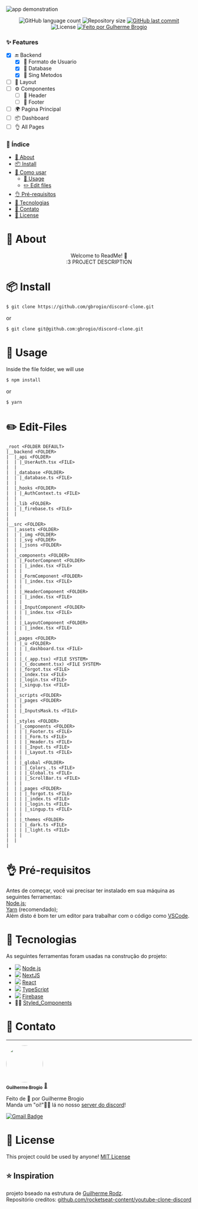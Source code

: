 ![app demonstration](https://github.com/gbrogio/discord-clone/blob/master/public/app-demo.gif?raw=true)<p align="center">
 
 <p align="center">
  <img alt="GitHub language count" src="https://img.shields.io/github/languages/count/gbrogio/discord-clone?style=for-the-badge">

  <img alt="Repository size" src="https://img.shields.io/github/repo-size/gbrogio/discord-clone?style=for-the-badge">
  
  <a href="https://github.com/gbrogio/discord-clone/commits/dclayout">
    <img alt="GitHub last commit" src="https://img.shields.io/github/last-commit/gbrogio/discord-clone?style=for-the-badge">
  </a>
    
   <img alt="License" src="https://img.shields.io/badge/license-MIT-brightgreen?style=for-the-badge">

  <a href="https://github.com/gbrogio">
    <img alt="Feito por Gulherme Brogio" src="https://img.shields.io/badge/feito%20por-GBrogio-blue?style=for-the-badge">
  </a>
</p>

### ✨ Features

- [x] 🔚 Backend
  - [x] 👤 Formato de Usuario
  - [x] 📙 Database
  - [x] 📖 Sing Metodos
- [ ] 🎨 Layout
- [ ] ⚙️ Componentes
  - [ ] 🤯 Header
  - [ ] 🦶 Footer
- [ ] 🌍 Pagina Principal
- [ ] 📦 Dashboard
- [ ] 👌 All Pages

### 📄 Índice
 * [📜 About](#About)
 * [📦 Install](#Install)
 * [🔨 Como usar](#Usage)
    * [🔨 Usage](#Usage)
    * [✏️ Edit files](#EditFiles)
 * [👌 Pré-requisitos](#PreRequisitos)
 * [🔨 Tecnologias](#Tecnologias)
 * [👤 Contato](#Autor)
 * [📜 License](#License)

## <h1 id="About">📜 About</h1>
<p align="center">
  Welcome to ReadMe! 🎉<br>
  :3 PROJECT DESCRIPTION
</p>

## <h1 id="Install">📦 Install</h1>
```bash
$ git clone https://github.com/gbrogio/discord-clone.git
```
or
```bash
$ git clone git@github.com:gbrogio/discord-clone.git
```

### <h1 id="Usage">🔨 Usage</h1>
Inside the file folder, we will use
```bash
$ npm install
```
or
```bash
$ yarn
```

### <h1 id="EditFiles">✏️ Edit-Files</h1>
```
_root <FOLDER DEFAULT>
|__backend <FOLDER>
|  |_api <FOLDER>
|  | |_UserAuth.tsx <FILE>
|  |
|  |_database <FOLDER>
|  | |_database.ts <FILE>
|  |
|  |_hooks <FOLDER>
|  | |_AuthContext.ts <FILE>
|  |
|  |_lib <FOLDER>
|  | |_firebase.ts <FILE>
|  |
|
|__src <FOLDER>
|  |_assets <FOLDER>
|  | |_img <FOLDER>
|  | |_svg <FOLDER>
|  | |_jsons <FOLDER>
|  |
|  |_components <FOLDER>
|  | |_FooterCompnent <FOLDER>
|  | | |_index.tsx <FILE>
|  | |
|  | |_FormComponent <FOLDER>
|  | | |_index.tsx <FILE>
|  | |
|  | |_HeaderComponent <FOLDER>
|  | | |_index.tsx <FILE>
|  | |
|  | |_InputComponent <FOLDER>
|  | | |_index.tsx <FILE>
|  | |
|  | |_LayoutComponent <FOLDER>
|  | | |_index.tsx <FILE>
|  |
|  |_pages <FOLDER>
|  | |_u <FOLDER>
|  | | |_dashboard.tsx <FILE>
|  | |
|  | |_(_app.tsx) <FILE SYSTEM>
|  | |_(_document.tsx) <FILE SYSTEM>
|  | |_forgot.tsx <FILE>
|  | |_index.tsx <FILE>
|  | |_login.tsx <FILE>
|  | |_singup.tsx <FILE>
|  |
|  |_scripts <FOLDER>
|  | |_pages <FOLDER>
|  | |
|  | |_InputsMask.ts <FILE>
|  |
|  |_styles <FOLDER>
|  | |_components <FOLDER>
|  | | |_Footer.ts <FILE>
|  | | |_Form.ts <FILE>
|  | | |_Header.ts <FILE>
|  | | |_Input.ts <FILE>
|  | | |_Layout.ts <FILE>
|  | |
|  | |_global <FOLDER>
|  | | |_Colors_.ts <FILE>
|  | | |_Global.ts <FILE>
|  | | |_ScrollBar.ts <FILE>
|  | |
|  | |_pages <FOLDER>
|  | | |_forgot.ts <FILE>
|  | | |_index.ts <FILE>
|  | | |_login.ts <FILE>
|  | | |_singup.ts <FILE>
|  | |
|  | |_themes <FOLDER>
|  | | |_dark.ts <FILE>
|  | | |_light.ts <FILE>
|  | |
|  |
|
```


## <h1 id="PreRequisitos">👌 Pré-requisitos</h1>

Antes de começar, você vai precisar ter instalado em sua máquina as seguintes ferramentas:<br>
[Node.js](https://nodejs.org/en/);<br>
[Yarn](https://yarnpkg.com/) (recomendado);<br>
Além disto é bom ter um editor para trabalhar com o código como [VSCode](https://code.visualstudio.com/).

## <h1 id="Tecnologias">🔨 Tecnologias</h1>

As seguintes ferramentas foram usadas na construção do projeto:

- ![](https://img.shields.io/badge/_-green?style=for-the-badge&logo=Node.js&logoColor=white) [Node.js](https://nodejs.org/en/)
- ![](https://img.shields.io/badge/_-0000?style=for-the-badge&logo=Next.js&logoColor=white) [NextJS](https://www.nextjs.org/)
- ![](https://img.shields.io/badge/_-20232A?style=for-the-badge&logo=react&logoColor=61DAFB) [React](https://pt-br.reactjs.org/)
- ![](https://img.shields.io/badge/_-0081CB?style=for-the-badge&logo=typescript&logoColor=white) [TypeScript](https://www.typescriptlang.org/)
- ![](https://img.shields.io/badge/_-orange?style=for-the-badge&logo=firebase&logoColor=white) [Firebase](https://firebase.google.com/)
- 💅🏾 [Styled_Components](https://styled-components.com/)

### <h1 id="Autor">👤 Contato</h1>
---

<a href="https://github.com/gbrogio">
 <img style="border-radius: 50%;" src="https://avatars.githubusercontent.com/u/79169549?s=400&u=b290516661edf038794521fe542f92d74eccb2b8&v=4" width="100px;" alt=""/>
 <br />
 <sub><b>Guilherme Brogio</b></sub></a> <a href="https://app.rocketseat.com.br/me/gbrogio" title="GBrogio">🚀</a>

Feito de 💜 por Guilherme Brogio <br>
Manda um "oi!"👋🏽 lá no nosso [server do discord](https://discord.gg/ANAWECH3UP)!

[![Gmail Badge](https://img.shields.io/badge/-guilhermebrogio.ps@gmail.com-c14438?style=flat-square&logo=Gmail&logoColor=white&link=mailto:guilhermebrogio.ps@gmail.com)](mailto:guilhermebrogio.ps@gmail.com)

## <h1 id="License">📜 License</h1>
This project could be used by anyone! [MIT License](https://github.com/gbrogio/discord-clone/blob/master/LICENSE)

## ⭐ Inspiration

projeto bseado na estrutura de [Guilherme Rodz](https://github.com/guilhermerodz).<br>
Repositório creditos: [github.com/rocketseat-content/youtube-clone-discord](https://github.com/rocketseat-content/youtube-clone-discord)
